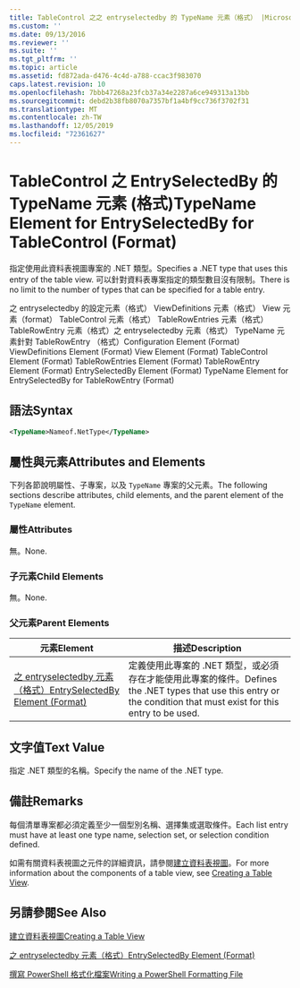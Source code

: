 ```yaml
---
title: TableControl 之之 entryselectedby 的 TypeName 元素（格式） |Microsoft Docs
ms.custom: ''
ms.date: 09/13/2016
ms.reviewer: ''
ms.suite: ''
ms.tgt_pltfrm: ''
ms.topic: article
ms.assetid: fd872ada-d476-4c4d-a788-ccac3f983070
caps.latest.revision: 10
ms.openlocfilehash: 7bbb47268a23fcb37a34e2287a6ce949313a13bb
ms.sourcegitcommit: debd2b38fb8070a7357bf1a4bf9cc736f3702f31
ms.translationtype: MT
ms.contentlocale: zh-TW
ms.lasthandoff: 12/05/2019
ms.locfileid: "72361627"
---
```

# <a name="typename-element-for-entryselectedby-for-tablecontrol-format"></a><span data-ttu-id="2820a-102">TableControl 之 EntrySelectedBy 的 TypeName 元素 (格式)</span><span class="sxs-lookup"><span data-stu-id="2820a-102">TypeName Element for EntrySelectedBy for TableControl (Format)</span></span>

<span data-ttu-id="2820a-103">指定使用此資料表視圖專案的 .NET 類型。</span><span class="sxs-lookup"><span data-stu-id="2820a-103">Specifies a .NET type that uses this entry of the table view.</span></span> <span data-ttu-id="2820a-104">可以針對資料表專案指定的類型數目沒有限制。</span><span class="sxs-lookup"><span data-stu-id="2820a-104">There is no limit to the number of types that can be specified for a table entry.</span></span>

<span data-ttu-id="2820a-105">之 entryselectedby 的設定元素（格式） ViewDefinitions 元素（格式） View 元素（format） TableControl 元素（格式） TableRowEntries 元素（格式） TableRowEntry 元素（格式）之 entryselectedby 元素（格式） TypeName 元素針對 TableRowEntry （格式）</span><span class="sxs-lookup"><span data-stu-id="2820a-105">Configuration Element (Format) ViewDefinitions Element (Format) View Element (Format) TableControl Element (Format) TableRowEntries Element (Format) TableRowEntry Element (Format) EntrySelectedBy Element (Format) TypeName Element for EntrySelectedBy for TableRowEntry (Format)</span></span>

## <a name="syntax"></a><span data-ttu-id="2820a-106">語法</span><span class="sxs-lookup"><span data-stu-id="2820a-106">Syntax</span></span>

```xml
<TypeName>Nameof.NetType</TypeName>
```

## <a name="attributes-and-elements"></a><span data-ttu-id="2820a-107">屬性與元素</span><span class="sxs-lookup"><span data-stu-id="2820a-107">Attributes and Elements</span></span>

<span data-ttu-id="2820a-108">下列各節說明屬性、子專案，以及 `TypeName` 專案的父元素。</span><span class="sxs-lookup"><span data-stu-id="2820a-108">The following sections describe attributes, child elements, and the parent element of the `TypeName` element.</span></span>

### <a name="attributes"></a><span data-ttu-id="2820a-109">屬性</span><span class="sxs-lookup"><span data-stu-id="2820a-109">Attributes</span></span>

<span data-ttu-id="2820a-110">無。</span><span class="sxs-lookup"><span data-stu-id="2820a-110">None.</span></span>

### <a name="child-elements"></a><span data-ttu-id="2820a-111">子元素</span><span class="sxs-lookup"><span data-stu-id="2820a-111">Child Elements</span></span>

<span data-ttu-id="2820a-112">無。</span><span class="sxs-lookup"><span data-stu-id="2820a-112">None.</span></span>

### <a name="parent-elements"></a><span data-ttu-id="2820a-113">父元素</span><span class="sxs-lookup"><span data-stu-id="2820a-113">Parent Elements</span></span>

|<span data-ttu-id="2820a-114">元素</span><span class="sxs-lookup"><span data-stu-id="2820a-114">Element</span></span>|<span data-ttu-id="2820a-115">描述</span><span class="sxs-lookup"><span data-stu-id="2820a-115">Description</span></span>|
|-------------|-----------------|
|[<span data-ttu-id="2820a-116">之 entryselectedby 元素（格式）</span><span class="sxs-lookup"><span data-stu-id="2820a-116">EntrySelectedBy Element (Format)</span></span>](./entryselectedby-element-for-tablerowentry-for-tablecontrol-format.md)|<span data-ttu-id="2820a-117">定義使用此專案的 .NET 類型，或必須存在才能使用此專案的條件。</span><span class="sxs-lookup"><span data-stu-id="2820a-117">Defines the .NET types that use this entry or the condition that must exist for this entry to be used.</span></span>|

## <a name="text-value"></a><span data-ttu-id="2820a-118">文字值</span><span class="sxs-lookup"><span data-stu-id="2820a-118">Text Value</span></span>

<span data-ttu-id="2820a-119">指定 .NET 類型的名稱。</span><span class="sxs-lookup"><span data-stu-id="2820a-119">Specify the name of the .NET type.</span></span>

## <a name="remarks"></a><span data-ttu-id="2820a-120">備註</span><span class="sxs-lookup"><span data-stu-id="2820a-120">Remarks</span></span>

<span data-ttu-id="2820a-121">每個清單專案都必須定義至少一個型別名稱、選擇集或選取條件。</span><span class="sxs-lookup"><span data-stu-id="2820a-121">Each list entry must have at least one type name, selection set, or selection condition defined.</span></span>

<span data-ttu-id="2820a-122">如需有關資料表視圖之元件的詳細資訊，請參閱[建立資料表視圖](./creating-a-table-view.md)。</span><span class="sxs-lookup"><span data-stu-id="2820a-122">For more information about the components of a table view, see [Creating a Table View](./creating-a-table-view.md).</span></span>

## <a name="see-also"></a><span data-ttu-id="2820a-123">另請參閱</span><span class="sxs-lookup"><span data-stu-id="2820a-123">See Also</span></span>

[<span data-ttu-id="2820a-124">建立資料表視圖</span><span class="sxs-lookup"><span data-stu-id="2820a-124">Creating a Table View</span></span>](./creating-a-table-view.md)

[<span data-ttu-id="2820a-125">之 entryselectedby 元素（格式）</span><span class="sxs-lookup"><span data-stu-id="2820a-125">EntrySelectedBy Element (Format)</span></span>](./entryselectedby-element-for-tablerowentry-for-tablecontrol-format.md)

[<span data-ttu-id="2820a-126">撰寫 PowerShell 格式化檔案</span><span class="sxs-lookup"><span data-stu-id="2820a-126">Writing a PowerShell Formatting File</span></span>](./writing-a-powershell-formatting-file.md)
